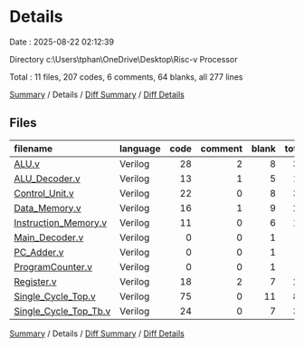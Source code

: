 # Details

Date : 2025-08-22 02:12:39

Directory c:\\Users\\tphan\\OneDrive\\Desktop\\Risc-v Processor

Total : 11 files,  207 codes, 6 comments, 64 blanks, all 277 lines

[Summary](results.md) / Details / [Diff Summary](diff.md) / [Diff Details](diff-details.md)

## Files
| filename | language | code | comment | blank | total |
| :--- | :--- | ---: | ---: | ---: | ---: |
| [ALU.v](/ALU.v) | Verilog | 28 | 2 | 8 | 38 |
| [ALU\_Decoder.v](/ALU_Decoder.v) | Verilog | 13 | 1 | 5 | 19 |
| [Control\_Unit.v](/Control_Unit.v) | Verilog | 22 | 0 | 8 | 30 |
| [Data\_Memory.v](/Data_Memory.v) | Verilog | 16 | 1 | 9 | 26 |
| [Instruction\_Memory.v](/Instruction_Memory.v) | Verilog | 11 | 0 | 6 | 17 |
| [Main\_Decoder.v](/Main_Decoder.v) | Verilog | 0 | 0 | 1 | 1 |
| [PC\_Adder.v](/PC_Adder.v) | Verilog | 0 | 0 | 1 | 1 |
| [ProgramCounter.v](/ProgramCounter.v) | Verilog | 0 | 0 | 1 | 1 |
| [Register.v](/Register.v) | Verilog | 18 | 2 | 7 | 27 |
| [Single\_Cycle\_Top.v](/Single_Cycle_Top.v) | Verilog | 75 | 0 | 11 | 86 |
| [Single\_Cycle\_Top\_Tb.v](/Single_Cycle_Top_Tb.v) | Verilog | 24 | 0 | 7 | 31 |

[Summary](results.md) / Details / [Diff Summary](diff.md) / [Diff Details](diff-details.md)